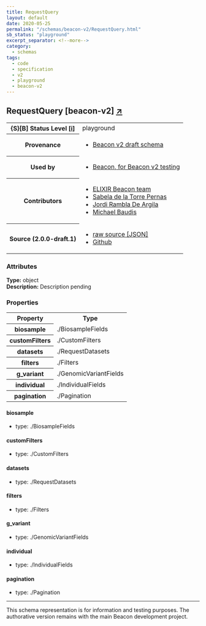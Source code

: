 ```yaml
---
title: RequestQuery
layout: default
date: 2020-05-25
permalink: "/schemas/beacon-v2/RequestQuery.html"
sb_status: "playground"
excerpt_separator: <!--more-->
category:
  - schemas
tags:
  - code
  - specification
  - v2
  - playground
  - beacon-v2
---
```


<div id="schema-header-title">
  <h2>RequestQuery <span id="schema-header-title-project">[beacon-v2] <a href="https://github.com/ga4gh-beacon/specification-v2-test-schemas" target="_BLANK">&nearr;</a></span> </h2>
</div>

<table id="schema-header-table">
  <tr>
    <th>{S}[B] Status Level <a href="https://schemablocks.org/about/sb-status-levels.html">[i]</a></th>
    <td><div id="schema-header-status">playground</div></td>
  </tr>

  <tr>
    <th>Provenance</th>
    <td>
      <ul>
<li><a href="https://github.com/ga4gh-beacon/specification-v2">Beacon v2 draft schema</a></li>
      </ul>
    </td>
  </tr>
  <tr>
    <th>Used by</th>
    <td>
      <ul>
<li><a href="https://github.com/ga4gh-beacon/specification-v2">Beacon, for Beacon v2 testing</a></li>
      </ul>
    </td>
  </tr>

<!--more-->

  <tr>
    <th>Contributors</th>
    <td>
      <ul>
<li><a href="https://beacon-project.io/categories/people.html">ELIXIR Beacon team</a></li>
<li><a href="https://beacon-project.io/people/Sabela-de-la-Torre/">Sabela de la Torre Pernas</a></li>
<li><a href="https://beacon-project.io/people/Jordi-Rambla/">Jordi Rambla De Argila</a></li>
<li><a href="https://orcid.org/0000-0002-9903-4248">Michael Baudis</a></li>
      </ul>
    </td>
  </tr>
  <tr>
    <th>Source (2.0.0-draft.1)</th>
    <td>
      <ul>
        <li><a href="current/RequestQuery.json" target="_BLANK">raw source [JSON]</a></li>
        <li><a href="https://github.com/ga4gh-beacon/specification-v2-test-schemas/blob/master/schemas/RequestQuery.yaml" target="_BLANK">Github</a></li>
      </ul>
    </td>
  </tr>
</table>

<div id="schema-attributes-title">
  <h3>Attributes</h3>
</div>

  
__Type:__ object  
__Description:__ Description pending

### Properties

<table id="schema-properties-table">
  <tr>
    <th>Property</th>
    <th>Type</th>
  </tr>
  <tr>
    <th>biosample</th>
    <td>./BiosampleFields</td>
  </tr>
  <tr>
    <th>customFilters</th>
    <td>./CustomFilters</td>
  </tr>
  <tr>
    <th>datasets</th>
    <td>./RequestDatasets</td>
  </tr>
  <tr>
    <th>filters</th>
    <td>./Filters</td>
  </tr>
  <tr>
    <th>g_variant</th>
    <td>./GenomicVariantFields</td>
  </tr>
  <tr>
    <th>individual</th>
    <td>./IndividualFields</td>
  </tr>
  <tr>
    <th>pagination</th>
    <td>./Pagination</td>
  </tr>

</table>


#### biosample

* type: ./BiosampleFields




#### customFilters

* type: ./CustomFilters




#### datasets

* type: ./RequestDatasets




#### filters

* type: ./Filters




#### g_variant

* type: ./GenomicVariantFields




#### individual

* type: ./IndividualFields




#### pagination

* type: ./Pagination



<hr/>
<div id="schema-footer">
This schema representation is for information and testing purposes. The authorative 
version remains with the main Beacon development project.
</div>


